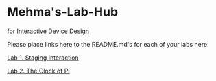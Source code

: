 # Mehma's-Lab-Hub
for [Interactive Device Design](https://github.com/FAR-Lab/Developing-and-Designing-Interactive-Devices/)

Please place links here to the README.md's for each of your labs here:

[Lab 1. Staging Interaction](https://github.com/mkbhasin/Interactive-Lab-Hub/tree/Spring2021/Lab%201)


[Lab 2. The Clock of Pi](Lab%202/)

